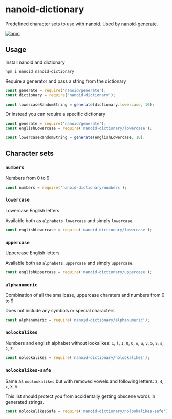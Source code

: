 # nanoid-dictionary
Predefined character sets to use with [nanoid](https://github.com/ai/nanoid). Used by [nanoid-generate](https://github.com/CyberAP/nanoid-generate).

[![npm](https://img.shields.io/npm/v/nanoid-dictionary)](https://www.npmjs.com/package/nanoid-dictionary)

## Usage

Install nanoid and dictionary

`npm i nanoid nanoid-dictionary`

Require a generator and pass a string from the dictionary

```javascript
const generate = require('nanoid/generate');
const dictionary = require('nanoid-dictionary');

const lowercaseRandomString = generate(dictionary.lowercase, 10);
```

Or instead you can require a specific dictionary

```javascript
const generate = require('nanoid/generate');
const englishLowercase = require('nanoid-dictionary/lowercase');

const lowercaseRandomString = generate(englishLowercase, 10);
```


## Character sets

### `numbers`

Numbers from 0 to 9

```javascript
const numbers = require('nanoid-dictionary/numbers');
```

### `lowercase`

Lowercase English letters.

Available both as `alphabets.lowercase` and simply `lowercase`.

```javascript
const englishLowercase = require('nanoid-dictionary/lowercase');
```

### `uppercase`

Uppercase English letters.

Available both as `alphabets.uppercase` and simply `uppercase`.

```javascript
const englishUppercase = require('nanoid-dictionary/uppercase');
```

### `alphanumeric`

Combination of all the smallcase, uppercase charaters and numbers from 0 to 9

Does not include any symbols or special characters

```javascript
const alphanumeric = require('nanoid-dictionary/alphanumeric');
```

### `nolookalikes`

Numbers and english alphabet without lookalikes: `1`, `l`, `I`, `0`, `O`, `o`, `u`, `v`, `5`, `S`, `s`, `2`, `Z`.

```javascript
const nolookalikes = require('nanoid-dictionary/nolookalikes');
```

### `nolookalikes-safe`

Same as `noolookalikes` but with removed vowels and following letters: `3`, `4`, `x`, `X`, `V`.

This list should protect you from accidentally getting obscene words in generated strings.

```javascript
const nolookalikesSafe = require('nanoid-dictionary/nolookalikes-safe');
```
